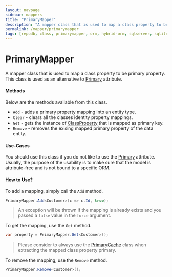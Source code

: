 ```yaml
---
layout: navpage
sidebar: mappers
title: "PrimaryMapper"
description: "A mapper class that is used to map a class property to be primary property. This class is used as an alternative to Primary attribute."
permalink: /mapper/primarymapper
tags: [repodb, class, primarymapper, orm, hybrid-orm, sqlserver, sqlite, mysql, postgresql]
---
```


# PrimaryMapper

A mapper class that is used to map a class property to be primary property. This class is used as an alternative to [Primary](/attribute/primary) attribute.

#### Methods

Below are the methods available from this class.

- `Add` - adds a primary property mapping into an entity type.
- `Clear` - clears all the classes identity property mappings.
- `Get` - gets the instance of [ClassProperty](/class/classproperty) that is mapped as primary key.
- `Remove` - removes the exising mapped primary property of the data entity.

#### Use-Cases

You should use this class if you do not like to use the [Primary](/attribute/primary) attribute. Usually, the purpose of the usability is to make sure that the model is attribute-free and is not bound to a specific ORM.

#### How to Use?

To add a mapping, simply call the `Add` method.

```csharp
PrimaryMapper.Add<Customer>(c => c.Id, true);
```

> An exception will be thrown if the mapping is already exists and you passed a `false` value in the `force` argument.

To get the mapping, use the `Get` method.

```csharp
var property = PrimaryMapper.Get<Customer>();
```

> Please consider to always use the [PrimaryCache](/cacher/identitycache) class when extracting the mapped class property primary.

To remove the mapping, use the `Remove` method.

```csharp
PrimaryMapper.Remove<Customer>();
```
